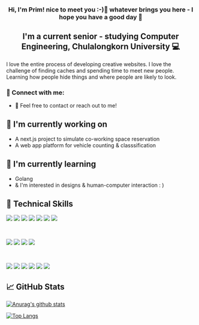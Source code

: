 <h3 align="center">
Hi, I'm Prim! nice to meet you :-)👋 whatever brings you here - I hope you have a good day 🍵
</h3>

<h2 align="center">
I'm a current senior - studying Computer Engineering, Chulalongkorn University 💻
</h2> 

I love the entire process of developing creative websites. I love the challenge of finding caches and spending time to meet new people. Learning how people hide things and where people are likely to look.

### 🤝 Connect with me:
- 💬 Feel free to contact or reach out to me!

## 🔭 I'm currently working on

- A next.js project to simulate co-working space reservation
- A web app platform for vehicle counting & classsification

## 🌱 I'm currently learning

- Golang
- & I'm interested in designs & human-computer interaction : )

## 💼 Technical Skills

![](https://img.shields.io/badge/Code-React-informational?style=flat&logo=react&color=61DAFB)
![](https://img.shields.io/badge/Code-Angular-informational?style=flat&logo=Redux&color=764ABC)
![](https://img.shields.io/badge/Code-JavaScript-informational?style=flat&logo=JavaScript&color=F7DF1E)
![](https://img.shields.io/badge/Code-TypeScript-informational?style=flat&logo=JavaScript&color=F7DF1E)
![](https://img.shields.io/badge/Code-HTML5-informational?style=flat&logo=HTML5&color=E34F26)
![](https://img.shields.io/badge/Code-MongoDb-informational?style=flat&logo=PostgreSQL&color=336791)
![](https://img.shields.io/badge/Code-SQL-informational?style=flat&logo=SQLite&color=003B57)

</br>

![](https://img.shields.io/badge/Style-Tailwind-informational?style=flat&logo=CSS3&color=1572B6)
![](https://img.shields.io/badge/Style-Bootstrap-informational?style=flat&logo=Bootstrap&color=7952B3)
![](https://img.shields.io/badge/Style-CSS3-informational?style=flat&logo=CSS3&color=1572B6)
![](https://img.shields.io/badge/Style-styled--components-informational?style=flat&logo=styled-components&color=DB7093)


</br>

![](https://img.shields.io/badge/Tools-Figma-informational?style=flat&logo=Figma&color=F24E1E)
![](https://img.shields.io/badge/Tools-NPM-informational?style=flat&logo=NPM&color=CB3837)
![](https://img.shields.io/badge/Tools-Heroku-informational?style=flat&logo=Heroku&color=430098)
![](https://img.shields.io/badge/Tools-Netlify-informational?style=flat&logo=netlify&color=00C7B7)
![](https://img.shields.io/badge/Tools-Git-informational?style=flat&logo=Git&color=F05032)
![](https://img.shields.io/badge/Tools-GitHub-informational?style=flat&logo=GitHub&color=181717)


## 📈 GitHub Stats 

[![Anurag's github stats](https://github-readme-stats.vercel.app/api?username=RataSurithpinyo)](https://github.com/RataSurithpinyo)

[![Top Langs](https://github-readme-stats.vercel.app/api/top-langs/?username=RataSurithpinyo&layout=compact)](https://github.com/RataSurithpinyo)
